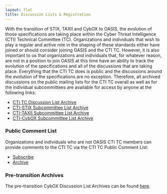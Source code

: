 ```yaml
---
layout: flat
title: Discussion Lists & Registration
---
```


With the transition of STIX, TAXII and CybOX to OASIS, the evolution of those specifications are taking place within the Cyber Threat Intelligence (CTI) Technical Committee (TC).   Organizations and individuals that wish to play a regular and active role in the shaping of these standards either have joined or should consider joining OASIS and the CTI TC.  However, it is also important to us that organizations and individuals that, for whatever reason, are not in a position to join OASIS at this time have an ability to track the evolution of the specifications and all of the discussions that are taking place.  Everything that the CTI TC does is public and the discussions around the evolution of the specifications are no exception.  Therefore, all archived discussions on the public mailing lists for the CTI TC overall as well as for the individual subcommittees are available for access by anyone at the following links:

* [CTI TC Discussion List Archive](https://lists.oasis-open.org/archives/cti/)
* [CTI-STIX Subcommittee List Archive](https://lists.oasis-open.org/archives/cti-stix/)
* [CTI-TAXII Subcommittee List Archive](https://lists.oasis-open.org/archives/cti-taxii/)
* [CTI-CybOX Subcommittee List Archive](https://lists.oasis-open.org/archives/cti-cybox/)

### Public Comment List

Organizations and individuals who are not OASIS CTI TC members can provide comments to the CTI TC via the CTI TC Public Comment List:

* [Subscribe](http://www.oasis-open.org/committees/comments/form.php?wg_abbrev=cti)
* [Archive](https://lists.oasis-open.org/archives/cti-comment/)

### Pre-transition Archives

The pre-transition CybOX Discussion List Archives can be found [here](http://making-security-measurable.1364806.n2.nabble.com/CybOX-Discussion-List-Archive-f7579263.html).
